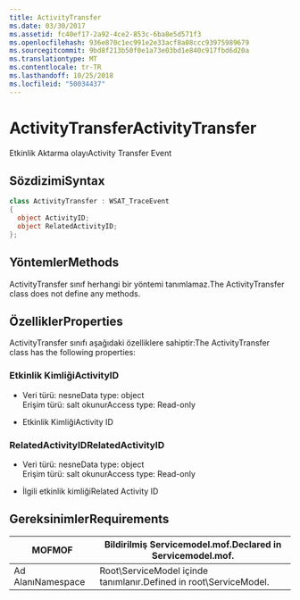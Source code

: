 ```yaml
---
title: ActivityTransfer
ms.date: 03/30/2017
ms.assetid: fc40ef17-2a92-4ce2-853c-6ba8e5d571f3
ms.openlocfilehash: 936e870c1ec991e2e33acf8a08ccc93975989679
ms.sourcegitcommit: 9bd8f213b50f0e1a73e03bd1e840c917fbd6d20a
ms.translationtype: MT
ms.contentlocale: tr-TR
ms.lasthandoff: 10/25/2018
ms.locfileid: "50034437"
---
```

# <a name="activitytransfer"></a><span data-ttu-id="a75d4-102">ActivityTransfer</span><span class="sxs-lookup"><span data-stu-id="a75d4-102">ActivityTransfer</span></span>
<span data-ttu-id="a75d4-103">Etkinlik Aktarma olayı</span><span class="sxs-lookup"><span data-stu-id="a75d4-103">Activity Transfer Event</span></span>  
  
## <a name="syntax"></a><span data-ttu-id="a75d4-104">Sözdizimi</span><span class="sxs-lookup"><span data-stu-id="a75d4-104">Syntax</span></span>  
  
```csharp
class ActivityTransfer : WSAT_TraceEvent  
{  
  object ActivityID;  
  object RelatedActivityID;  
};  
```  
  
## <a name="methods"></a><span data-ttu-id="a75d4-105">Yöntemler</span><span class="sxs-lookup"><span data-stu-id="a75d4-105">Methods</span></span>  
 <span data-ttu-id="a75d4-106">ActivityTransfer sınıf herhangi bir yöntemi tanımlamaz.</span><span class="sxs-lookup"><span data-stu-id="a75d4-106">The ActivityTransfer class does not define any methods.</span></span>  
  
## <a name="properties"></a><span data-ttu-id="a75d4-107">Özellikler</span><span class="sxs-lookup"><span data-stu-id="a75d4-107">Properties</span></span>  
 <span data-ttu-id="a75d4-108">ActivityTransfer sınıfı aşağıdaki özelliklere sahiptir:</span><span class="sxs-lookup"><span data-stu-id="a75d4-108">The ActivityTransfer class has the following properties:</span></span>  
  
### <a name="activityid"></a><span data-ttu-id="a75d4-109">Etkinlik Kimliği</span><span class="sxs-lookup"><span data-stu-id="a75d4-109">ActivityID</span></span>  
  
-   <span data-ttu-id="a75d4-110">Veri türü: nesne</span><span class="sxs-lookup"><span data-stu-id="a75d4-110">Data type: object</span></span>  
    <span data-ttu-id="a75d4-111">Erişim türü: salt okunur</span><span class="sxs-lookup"><span data-stu-id="a75d4-111">Access type: Read-only</span></span>  
  
-   <span data-ttu-id="a75d4-112">Etkinlik Kimliği</span><span class="sxs-lookup"><span data-stu-id="a75d4-112">Activity ID</span></span>  
  
### <a name="relatedactivityid"></a><span data-ttu-id="a75d4-113">RelatedActivityID</span><span class="sxs-lookup"><span data-stu-id="a75d4-113">RelatedActivityID</span></span>  
  
-   <span data-ttu-id="a75d4-114">Veri türü: nesne</span><span class="sxs-lookup"><span data-stu-id="a75d4-114">Data type: object</span></span>  
    <span data-ttu-id="a75d4-115">Erişim türü: salt okunur</span><span class="sxs-lookup"><span data-stu-id="a75d4-115">Access type: Read-only</span></span>  
  
-   <span data-ttu-id="a75d4-116">İlgili etkinlik kimliği</span><span class="sxs-lookup"><span data-stu-id="a75d4-116">Related Activity ID</span></span>  
  
## <a name="requirements"></a><span data-ttu-id="a75d4-117">Gereksinimler</span><span class="sxs-lookup"><span data-stu-id="a75d4-117">Requirements</span></span>  
  
|<span data-ttu-id="a75d4-118">MOF</span><span class="sxs-lookup"><span data-stu-id="a75d4-118">MOF</span></span>|<span data-ttu-id="a75d4-119">Bildirilmiş Servicemodel.mof.</span><span class="sxs-lookup"><span data-stu-id="a75d4-119">Declared in Servicemodel.mof.</span></span>|  
|---------|-----------------------------------|  
|<span data-ttu-id="a75d4-120">Ad Alanı</span><span class="sxs-lookup"><span data-stu-id="a75d4-120">Namespace</span></span>|<span data-ttu-id="a75d4-121">Root\ServiceModel içinde tanımlanır.</span><span class="sxs-lookup"><span data-stu-id="a75d4-121">Defined in root\ServiceModel.</span></span>|
